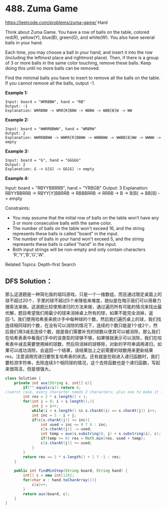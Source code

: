 # 488. Zuma Game
<https://leetcode.com/problems/zuma-game/>
Hard

Think about Zuma Game. You have a row of balls on the table, colored red(R), yellow(Y), blue(B), green(G), and white(W). You also have several balls in your hand.

Each time, you may choose a ball in your hand, and insert it into the row (including the leftmost place and rightmost place). Then, if there is a group of 3 or more balls in the same color touching, remove these balls. Keep doing this until no more balls can be removed.

Find the minimal balls you have to insert to remove all the balls on the table. If you cannot remove all the balls, output -1.


**Example 1:**

    Input: board = "WRRBBW", hand = "RB"
    Output: -1
    Explanation: WRRBBW -> WRR[R]BBW -> WBBW -> WBB[B]W -> WW

**Example 2:**

    Input: board = "WWRRBBWW", hand = "WRBRW"
    Output: 2
    Explanation: WWRRBBWW -> WWRR[R]BBWW -> WWBBWW -> WWBB[B]WW -> WWWW -> empty

**Example 3:**

    Input: board = "G", hand = "GGGGG"
    Output: 2
    Explanation: G -> G[G] -> GG[G] -> empty 

**Example 4:**

Input: board = "RBYYBBRRB", hand = "YRBGB"
Output: 3
Explanation: RBYYBBRRB -> RBYY[Y]BBRRB -> RBBBRRB -> RRRB -> B -> B[B] -> BB[B] -> empty 
 

Constraints:

* You may assume that the initial row of balls on the table won’t have any 3 or more consecutive balls with the same color.
* The number of balls on the table won't exceed 16, and the string represents these balls is called "board" in the input.
* The number of balls in your hand won't exceed 5, and the string represents these balls is called "hand" in the input.
* Both input strings will be non-empty and only contain characters 'R','Y','B','G','W'.

Related Topics: Depth-first Search


## DFS Solution： 
那么这道题是一种简化版的祖玛游戏，只是一个一维数组，而且通过限定桌面上的球不超过20个，手里的球不超过5个来降低来难度，貌似是在暗示我们可以用暴力搜索法来做。这道题比较使用递归的方法来做，通过遍历所有可能的情况来找出最优解，题目希望我们用最少的球来消掉桌上所有的球，如果不能完全消掉，返回-1。我们使用哈希表来统计手中每种球的个数，然后我们遍历桌上的球，我们找连续相同球的个数，在没有可以消除的情况下，连续的个数只能是1个或2个，然后我们用3减去连续个数，就是我们需要补充的球数以使其可以被消除，那么我们在哈希表表中看我们手中的该类型的球够不够，如果够就表示可以消除，我们在哈希表中减去需要使用掉的球数，然后将消掉的球移除，对新的字符串调用递归，如果可以成功消除，会返回一个结果，该结果加上之前需要的球数用来更新结果res，注意调用完递归要恢复哈希表的状态。还有就是在刚进入递归函数时，我们要检测字符串，去除连续3个相同球的情况，这个去除函数也是个递归函数，写起来很简洁，但是很强大。

```java
class Solution {
    private int aux(String s, int[] c){
        if("".equals(s)) return 0;
//worst case, every character needs 2 characters; plus one to make it impossible, ;-)
        int res = 2 * s.length() + 1; 
        for(int i = 0; i < s.length();){
            int j = i++;
            while(i < s.length() && s.charAt(i) == s.charAt(j)) i++;
            int inc = 3 - i + j;
            if(c[s.charAt(j)] >= inc){
                int used = inc <= 0 ? 0 : inc;
                c[s.charAt(j)] -= used;
                int temp = aux(s.substring(0, j) + s.substring(i), c);
                if(temp >= 0) res = Math.min(res, used + temp);
                c[s.charAt(j)] += used;
            }
        }
        return res == 2 * s.length() + 1 ? -1 : res;
    }
    
    public int findMinStep(String board, String hand) {
        int[] c = new int[128];
        for(char x : hand.toCharArray()){
            c[x]++;
        }
        return aux(board, c);
    }
}
```